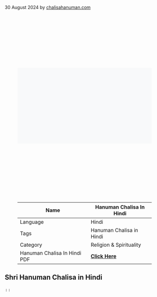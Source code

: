 
<span class="posted-on"><time class="entry-date published" datetime="2024-08-30T03:39:22+01:00" itemprop="datePublished">30 August 2024</time></span> <span class="byline">by <span class="author vcard" itemprop="author" itemtype="https://schema.org/Person" itemscope><a class="url fn n" href="https://chalisahanuman.com/author/chalisahanuman-com/" title="View all posts by chalisahanuman.com" rel="author" itemprop="url"><span class="author-name" itemprop="name">chalisahanuman.com</span></a></span></span></div></header><div class="entry-content" itemprop="text"><figure class="wp-block-image size-large"><img data-lazyloaded="1" data-placeholder-resp="1024x576" src="data:image/svg+xml;base64,PHN2ZyB4bWxucz0iaHR0cDovL3d3dy53My5vcmcvMjAwMC9zdmciIHdpZHRoPSIxMDI0IiBoZWlnaHQ9IjU3NiIgdmlld0JveD0iMCAwIDEwMjQgNTc2Ij48cmVjdCB3aWR0aD0iMTAwJSIgaGVpZ2h0PSIxMDAlIiBzdHlsZT0iZmlsbDojY2ZkNGRiO2ZpbGwtb3BhY2l0eTogMC4xOyIvPjwvc3ZnPg==" fetchpriority="high" decoding="async" width="1024" height="576" data-src="https://chalisahanuman.com/wp-content/uploads/2024/05/Hanuman-Chalisa-Lyrics-in-Hindi-1024x576.jpg" alt="Hanuman Chalisa Lyrics in Hindi" class="wp-image-240" data-srcset="https://chalisahanuman.com/wp-content/uploads/2024/05/Hanuman-Chalisa-Lyrics-in-Hindi-1024x576.jpg 1024w, https://chalisahanuman.com/wp-content/uploads/2024/05/Hanuman-Chalisa-Lyrics-in-Hindi-300x169.jpg 300w, https://chalisahanuman.com/wp-content/uploads/2024/05/Hanuman-Chalisa-Lyrics-in-Hindi-768x432.jpg 768w, https://chalisahanuman.com/wp-content/uploads/2024/05/Hanuman-Chalisa-Lyrics-in-Hindi.jpg 1200w" data-sizes="(max-width: 1024px) 100vw, 1024px" /></figure><figure class="wp-block-table"><table class="has-fixed-layout"><thead><tr><th class="has-text-align-center" data-align="center">Name</th><th class="has-text-align-center" data-align="center">Hanuman Chalisa In Hindi</th></tr></thead><tbody><tr><td class="has-text-align-center" data-align="center">Language</td><td class="has-text-align-center" data-align="center">Hindi</td></tr><tr><td class="has-text-align-center" data-align="center">Tags</td><td class="has-text-align-center" data-align="center">Hanuman Chalisa in Hindi</td></tr><tr><td class="has-text-align-center" data-align="center">Category</td><td class="has-text-align-center" data-align="center">Religion &amp; Spirituality</td></tr><tr><td class="has-text-align-center" data-align="center">Hanuman Chalisa In Hindi PDF</td><td class="has-text-align-center" data-align="center"><a rel="noreferrer noopener" href="https://drive.google.com/file/d/1fL8uI4BiG8x80xs4hDpnjJeYL5ATKTJu/view" target="_blank"><strong>Click Here</strong></a></td></tr></tbody></table></figure><h2 class="wp-block-heading has-text-align-center">Shri Hanuman Chalisa in Hindi</h2><p class="has-text-align-center">।।
